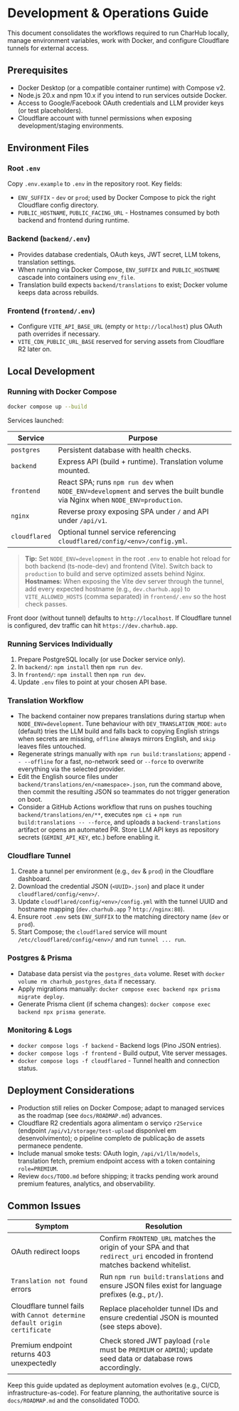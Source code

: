 # Development & Operations Guide

This document consolidates the workflows required to run CharHub locally, manage environment variables, work with Docker, and configure Cloudflare tunnels for external access.

## Prerequisites

- Docker Desktop (or a compatible container runtime) with Compose v2.
- Node.js 20.x and npm 10.x if you intend to run services outside Docker.
- Access to Google/Facebook OAuth credentials and LLM provider keys (or test placeholders).
- Cloudflare account with tunnel permissions when exposing development/staging environments.

## Environment Files

### Root `.env`

Copy `.env.example` to `.env` in the repository root. Key fields:

- `ENV_SUFFIX` - `dev` or `prod`; used by Docker Compose to pick the right Cloudflare config directory.
- `PUBLIC_HOSTNAME`, `PUBLIC_FACING_URL` - Hostnames consumed by both backend and frontend during runtime.

### Backend (`backend/.env`)

- Provides database credentials, OAuth keys, JWT secret, LLM tokens, translation settings.
- When running via Docker Compose, `ENV_SUFFIX` and `PUBLIC_HOSTNAME` cascade into containers using `env_file`.
- Translation build expects `backend/translations` to exist; Docker volume keeps data across rebuilds.

### Frontend (`frontend/.env`)

- Configure `VITE_API_BASE_URL` (empty or `http://localhost`) plus OAuth path overrides if necessary.
- `VITE_CDN_PUBLIC_URL_BASE` reserved for serving assets from Cloudflare R2 later on.

## Local Development

### Running with Docker Compose

```bash
docker compose up --build
```

Services launched:

| Service | Purpose |
|---------|---------|
| `postgres` | Persistent database with health checks. |
| `backend` | Express API (build + runtime). Translation volume mounted. |
| `frontend` | React SPA; runs `npm run dev` when `NODE_ENV=development` and serves the built bundle via Nginx when `NODE_ENV=production`. |
| `nginx` | Reverse proxy exposing SPA under `/` and API under `/api/v1`. |
| `cloudflared` | Optional tunnel service referencing `cloudflared/config/<env>/config.yml`. |

> **Tip:** Set `NODE_ENV=development` in the root `.env` to enable hot reload for both backend (ts-node-dev) and frontend (Vite). Switch back to `production` to build and serve optimized assets behind Nginx.
> **Hostnames:** When exposing the Vite dev server through the tunnel, add every expected hostname (e.g., `dev.charhub.app`) to `VITE_ALLOWED_HOSTS` (comma separated) in `frontend/.env` so the host check passes.

Front door (without tunnel) defaults to `http://localhost`. If Cloudflare tunnel is configured, dev traffic can hit `https://dev.charhub.app`.

### Running Services Individually

1. Prepare PostgreSQL locally (or use Docker service only).
2. In `backend/`: `npm install` then `npm run dev`.
3. In `frontend/`: `npm install` then `npm run dev`.
4. Update `.env` files to point at your chosen API base.

### Translation Workflow

- The backend container now prepares translations during startup when `NODE_ENV=development`. Tune behaviour with `DEV_TRANSLATION_MODE`: `auto` (default) tries the LLM build and falls back to copying English strings when secrets are missing, `offline` always mirrors English, and `skip` leaves files untouched.
- Regenerate strings manually with `npm run build:translations`; append `-- --offline` for a fast, no-network seed or `--force` to overwrite everything via the selected provider.
- Edit the English source files under `backend/translations/en/<namespace>.json`, run the command above, then commit the resulting JSON so teammates do not trigger generation on boot.
- Consider a GitHub Actions workflow that runs on pushes touching `backend/translations/en/**`, executes `npm ci` + `npm run build:translations -- --force`, and uploads a `backend-translations` artifact or opens an automated PR. Store LLM API keys as repository secrets (`GEMINI_API_KEY`, etc.) before enabling it.

### Cloudflare Tunnel

1. Create a tunnel per environment (e.g., `dev` & `prod`) in the Cloudflare dashboard.
2. Download the credential JSON (`<UUID>.json`) and place it under `cloudflared/config/<env>/`.
3. Update `cloudflared/config/<env>/config.yml` with the tunnel UUID and hostname mapping (`dev.charhub.app` ? `http://nginx:80`).
4. Ensure root `.env` sets `ENV_SUFFIX` to the matching directory name (`dev` or `prod`).
5. Start Compose; the `cloudflared` service will mount `/etc/cloudflared/config/<env>/` and run `tunnel ... run`.

### Postgres & Prisma

- Database data persist via the `postgres_data` volume. Reset with `docker volume rm charhub_postgres_data` if necessary.
- Apply migrations manually: `docker compose exec backend npx prisma migrate deploy`.
- Generate Prisma client (if schema changes): `docker compose exec backend npx prisma generate`.

### Monitoring & Logs

- `docker compose logs -f backend` - Backend logs (Pino JSON entries).
- `docker compose logs -f frontend` - Build output, Vite server messages.
- `docker compose logs -f cloudflared` - Tunnel health and connection status.

## Deployment Considerations

- Production still relies on Docker Compose; adapt to managed services as the roadmap (see `docs/ROADMAP.md`) advances.
- Cloudflare R2 credentials agora alimentam o serviço `r2Service` (endpoint `/api/v1/storage/test-upload` disponível em desenvolvimento); o pipeline completo de publicação de assets permanece pendente.
- Include manual smoke tests: OAuth login, `/api/v1/llm/models`, translation fetch, premium endpoint access with a token containing `role=PREMIUM`.
- Review `docs/TODO.md` before shipping; it tracks pending work around premium features, analytics, and observability.

## Common Issues

| Symptom | Resolution |
|---------|------------|
| OAuth redirect loops | Confirm `FRONTEND_URL` matches the origin of your SPA and that `redirect_uri` encoded in frontend matches backend whitelist. |
| `Translation not found` errors | Run `npm run build:translations` and ensure JSON files exist for language prefixes (e.g., `pt/`). |
| Cloudflare tunnel fails with `Cannot determine default origin certificate` | Replace placeholder tunnel IDs and ensure credential JSON is mounted (see steps above). |
| Premium endpoint returns 403 unexpectedly | Check stored JWT payload (`role` must be `PREMIUM` or `ADMIN`); update seed data or database rows accordingly. |

Keep this guide updated as deployment automation evolves (e.g., CI/CD, infrastructure-as-code). For feature planning, the authoritative source is `docs/ROADMAP.md` and the consolidated TODO.
